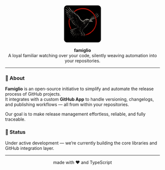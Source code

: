 <p align="center">
  <img alt="Famiglio's logo" src="../images/logo-rnd-cmprd.png" width="120" />
</p>

<p align="center">
  <strong>famiglio</strong><br />
  A loyal familiar watching over your code, silently weaving automation into your repositories.
</p>

---

### 🧠 About

**Famiglio** is an open-source initiative to simplify and automate the release process of GitHub projects.  
It integrates with a custom **GitHub App** to handle versioning, changelogs, and publishing workflows — all from within your repositories.

Our goal is to make release management effortless, reliable, and fully traceable.

### 🚧 Status

Under active development — we’re currently building the core libraries and GitHub integration layer.

---

<p align="center">made with ❤️ and TypeScript</p>
